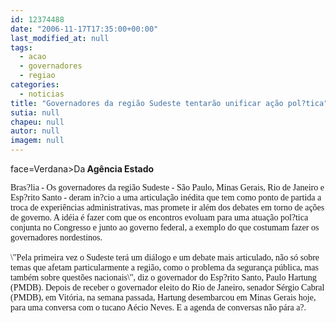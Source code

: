 ```yaml
---
id: 12374488
date: "2006-11-17T17:35:00+00:00"
last_modified_at: null
tags:
  - acao
  - governadores
  - regiao
categories:
  - noticias
title: "Governadores da região Sudeste tentarão unificar ação pol?tica"
sutia: null
chapeu: null
autor: null
imagem: null
---
```

<p><P><FONT</p>
<p> face=Verdana>Da<STRONG> Agência Estado</STRONG></FONT></P><FONT face=Verdana></p>
<p><P>Bras?lia - Os governadores da região Sudeste - São Paulo, Minas Gerais, Rio de Janeiro e Esp?rito Santo - deram in?cio a uma articulação inédita que tem como ponto de partida a troca de experiências administrativas, mas promete ir além dos debates em torno de ações de governo. A idéia é fazer com que os encontros evoluam para uma atuação pol?tica conjunta no Congresso e junto ao governo federal, a exemplo do que costumam fazer os governadores nordestinos.<BR><BR>\"Pela primeira vez o Sudeste terá um diálogo e um debate mais articulado, não só sobre temas que afetam particularmente a região, como o problema da segurança pública, mas também sobre questões nacionais\", diz o governador do Esp?rito Santo, Paulo Hartung (PMDB). Depois de receber o governador eleito do Rio de Janeiro, senador Sérgio Cabral (PMDB), em Vitória, na semana passada, Hartung desembarcou em Minas Gerais hoje, para uma conversa com o tucano Aécio Neves. E a agenda de conversas não pára a?.</P></FONT> </p>
